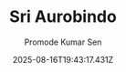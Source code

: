 ---
title: "Sri Aurobindo"
date: "2025-08-16T19:43:17.431Z"
author: "Promode Kumar Sen"
read_year: "NO"
recommendation: '3'
url: /bookshelf/sri-aurobindo
---